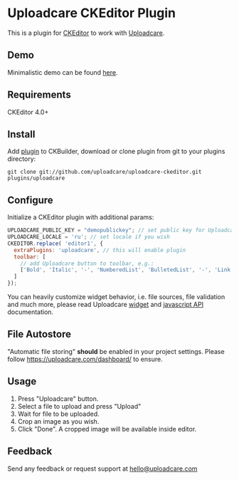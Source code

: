 # Uploadcare CKEditor Plugin

This is a plugin for [CKEditor][3] to work with [Uploadcare][1].

## Demo

Minimalistic demo can be found [here][7].

## Requirements

CKEditor 4.0+

## Install

Add [plugin](http://ckeditor.com/addon/uploadcare) to CKBuilder, download or
clone plugin from git to your plugins directory:

    git clone git://github.com/uploadcare/uploadcare-ckeditor.git plugins/uploadcare

## Configure

Initialize a CKEditor plugin with additional params:

```javascript
UPLOADCARE_PUBLIC_KEY = "demopublickey"; // set public key for Uploadcare
UPLOADCARE_LOCALE = 'ru'; // set locale if you wish
CKEDITOR.replace( 'editor1', {
  extraPlugins: 'uploadcare', // this will enable plugin
  toolbar: [
    // add Uploadcare button to toolbar, e.g.:
    ['Bold', 'Italic', '-', 'NumberedList', 'BulletedList', '-', 'Link', 'Unlink', '-', 'Uploadcare']
  ]
});
```

You can heavily customize widget behavior, i.e. file sources, file validation and much more, please
read Uploadcare [widget][5] and [javascript API][6] documentation.

## File Autostore

"Automatic file storing" **should** be enabled in your project settings.
Please follow https://uploadcare.com/dashboard/ to ensure.

## Usage

1. Press "Uploadcare" button.
2. Select a file to upload and press "Upload"
3. Wait for file to be uploaded.
4. Crop an image as you wish.
5. Click "Done". A cropped image will be available inside editor.

## Feedback

Send any feedback or request support at hello@uploadcare.com

[1]: https://uploadcare.com/
[2]: https://uploadcare.com/documentation/cdn/
[3]: http://ckeditor.com
[5]: https://uploadcare.com/documentation/widget/
[6]: https://uploadcare.com/documentation/javascript_api/
[7]: https://uploadcare.com/demos/ckeditor/
